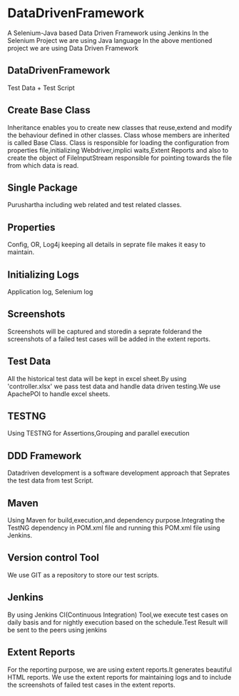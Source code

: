 # DataDrivenFramework
A Selenium-Java based Data Driven Framework using Jenkins
In the Selenium Project we are using Java language
In the above mentioned project we are using Data Driven Framework
## DataDrivenFramework 
Test Data  + Test Script

## Create Base Class 
Inheritance enables you to create new classes that reuse,extend and modify the behaviour defined in other classes.
Class whose members are inherited is called Base Class.
Class is responsible for loading the configuration from properties file,initializing Webdriver,implici waits,Extent Reports and also to create the object of FileInputStream responsible for pointing towards the file from which data is read.

## Single Package 
Purushartha including web related and test related classes.
## Properties 
Config, OR, Log4j keeping all details in seprate file makes it easy to maintain.
## Initializing Logs
Application log, Selenium log
## Screenshots 
Screenshots will be captured and storedin a seprate folderand the screenshots of a failed test cases will be added in the extent reports.
## Test Data 
All the historical test data will be kept in excel sheet.By using 'controller.xlsx' we pass test data and handle data driven testing.We use ApachePOI to handle excel sheets.
## TESTNG 
Using TESTNG for Assertions,Grouping and parallel execution
## DDD Framework 
Datadriven development is a software development approach that Seprates the test data from test Script.
## Maven 
Using Maven for build,execution,and dependency purpose.Integrating the TestNG dependency in POM.xml file and running this POM.xml file using Jenkins.
## Version control Tool
We use GIT as a repository to store our test scripts.
## Jenkins 
By using Jenkins CI(Continuous Integration) Tool,we execute test cases on daily basis and for nightly execution based on the schedule.Test Result will be sent to the peers using jenkins
## Extent Reports 
For the reporting purpose, we are using extent reports.It generates beautiful HTML reports. We use the extent reports for maintaining logs and to include the screenshots of failed test cases in the extent reports.
